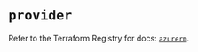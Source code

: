 # `provider`

Refer to the Terraform Registry for docs: [`azurerm`](https://registry.terraform.io/providers/hashicorp/azurerm/3.91.0/docs).

